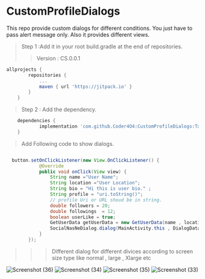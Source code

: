 # CustomProfileDialogs
This repo provide custom dialogs for different conditions. You just have to pass alert message only. Also it provides different views.

>Step 1 :Add it in your root build.gradle at the end of repositories.
>>Version : CS.0.0.1

```gradle
allprojects {
		repositories {
			...
			maven { url 'https://jitpack.io' }
		}
	}
```

>Step 2 :  Add the dependency.

```gradle
	dependencies {
	        implementation 'com.github.Coder4O4:CustomProfileDialogs:Tag'
	}
```

> Add Following code to show dialogs.

```java

  button.setOnClickListener(new View.OnClickListener() {
            @Override
            public void onClick(View view) {
                String name ="User Name";
                String location ="User Location";
                String bio = "Hi this is user bio." ;
                String profile = "uri.toString()";
                // profile Uri or URL shoud be in string. 
                double followers = 20;
                double followings  = 12;
                boolean userLike = true;
                GetUserData getUserData = new GetUserData(name , location , bio ,profile , followers, followings , userLike);
                SocialNasNeDialog.dialog(MainActivity.this , DialogData.CANCELABLE , getUserData);
            }
        });
```

>>> Different dialog for different divices according to screen size type like normal , large , Xlarge etc

![Screenshot (36)](https://user-images.githubusercontent.com/114288510/206002617-776161c1-8429-47b0-9a2c-a6973cd36b2f.png)
![Screenshot (34)](https://user-images.githubusercontent.com/114288510/206002666-5baa02de-df71-4e38-9b57-082b5879a8a0.png)
![Screenshot (35)](https://user-images.githubusercontent.com/114288510/206002728-c202e848-ce33-4c3c-b537-0c1c7908665c.png)
![Screenshot (33)](https://user-images.githubusercontent.com/114288510/206002790-0c16c3b8-9b3b-4dc8-8f76-dcae9c37b6db.png)


